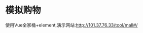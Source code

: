 <h1>模拟购物</h1>
<p>使用Vue全家桶+element,演示网站:<a href="http://101.37.76.33/tool/mall#/">http://101.37.76.33/tool/mall#/</a></p>